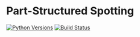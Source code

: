 # Part-Structured Spotting

[![Python Versions](https://img.shields.io/badge/python-3.5-blue.svg)](https://github.com/mkli90/pss/)
[![Build Status](https://travis-ci.org/mkli90/pss.svg?branch=master)](https://travis-ci.org/mkli90/pss)
